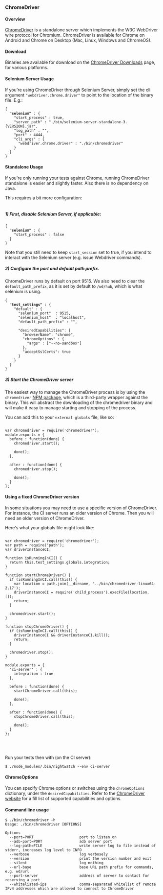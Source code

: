### ChromeDriver

#### Overview
[ChromeDriver](https://sites.google.com/a/chromium.org/chromedriver/) is a standalone server which implements the W3C WebDriver wire protocol for Chromium. ChromeDriver is available for Chrome on Android and Chrome on Desktop (Mac, Linux, Windows and ChromeOS).  

#### Download

Binaries are available for download on the [ChromeDriver Downloads](https://sites.google.com/a/chromium.org/chromedriver/downloads) page, for various platforms.

#### Selenium Server Usage

If you're using ChromeDriver through Selenium Server, simply set the cli argument `"webdriver.chrome.driver"` to point to the location of the binary file. E.g.:

<pre><code class="language-javascript">{
  <strong>"selenium"</strong> : {
    "start_process" : true,
    "server_path" : "./bin/selenium-server-standalone-3.{VERSION}.jar",
    "log_path" : "",
    "port" : 4444,
    "cli_args" : {
      "webdriver.chrome.driver" : "./bin/chromedriver"
    }
  }
}</code></pre>




#### Standalone Usage

If you're only running your tests against Chrome, running ChromeDriver standalone is easier and slightly faster. Also there is no dependency on Java.

This requires a bit more configuration:<br><br>

##### 1) First, disable Selenium Server, if applicable:

<pre><code class="language-javascript">{
  <strong>"selenium"</strong> : {
    "start_process" : false
  }
}
</code></pre>

Note that you still need to keep `start_session` set to true, if you intend to interact with the Selenium server (e.g. issue Webdriver commands).


##### 2) Configure the port and default path prefix.

ChromeDriver runs by default on port 9515. We also need to clear the `default_path_prefix`, as it is set by default to `/wd/hub`, which is what selenium is using.

<pre><code class="language-javascript">{
  <strong>"test_settings"</strong> : {
    "default" : {
      "selenium_port"  : 9515,
      "selenium_host"  : "localhost",
      "default_path_prefix" : "",

      "desiredCapabilities": {
        "browserName": "chrome",
        "chromeOptions" : {
          "args" : ["--no-sandbox"]
        },
        "acceptSslCerts": true
      }
    }
  }
}
</code></pre>

##### 3) Start the ChromeDriver server

The easiest way to manage the ChromeDriver process is by using the `chromedriver` [NPM package](https://www.npmjs.com/package/chromedriver), which is a third-party wrapper against the binary. This will abstract the downloading of the chromedriver binary and will make it easy to manage starting and stopping of the process.

You can add this to your `external globals` file, like so:

<pre><code class="language-javascript">
var chromedriver = require('chromedriver');
module.exports = {
  before : function(done) {
    chromedriver.start();

    done();
  },

  after : function(done) {
    chromedriver.stop();

    done();
  }
};  
</code></pre>

#### Using a fixed ChromeDriver version

In some situations you may need to use a specific version of ChromeDriver. For instance, the CI server runs an older version of Chrome. Then you will need an older version of ChromeDriver.

Here's what your globals file might look like:
<br>
<pre><code class="language-javascript">
var chromedriver = require('chromedriver');
var path = require('path');
var driverInstanceCI;

function isRunningInCI() {
  return this.test_settings.globals.integration;
}

function startChromeDriver() {
  if (isRunningInCI.call(this)) {
    var location = path.join(__dirname, '../bin/chromedriver-linux64-2.17');
    driverInstanceCI = require('child_process').execFile(location, []);
    return;
  }

  chromedriver.start();
}

function stopChromeDriver() {
  if (isRunningInCI.call(this)) {
    driverInstanceCI && driverInstanceCI.kill();
    return;
  }

  chromedriver.stop();
}

module.exports = {
  'ci-server' : {
    integration : true
  },

  before : function(done) {
    startChromeDriver.call(this);

    done();
  },

  after : function(done) {
    stopChromeDriver.call(this);

    done();
  }
};</code></pre>
<br><br>

Run your tests then with (on the CI server):

<pre><code class="language-bash">$ ./node_modules/.bin/nightwatch --env ci-server</code></pre>

#### ChromeOptions
You can specify Chrome options or switches using the `chromeOptions` dictionary, under the `desiredCapabilities`. Refer to the [ChromeDriver website](https://sites.google.com/a/chromium.org/chromedriver/capabilities#TOC-chromeOptions-object) for a fill list of supported capabilities and options.

#### Command line usage

<pre><code>$ ./bin/chromedriver -h
Usage: ./bin/chromedriver [OPTIONS]

Options
  --port=PORT                     port to listen on
  --adb-port=PORT                 adb server port
  --log-path=FILE                 write server log to file instead of stderr, increases log level to INFO
  --verbose                       log verbosely
  --version                       print the version number and exit
  --silent                        log nothing
  --url-base                      base URL path prefix for commands, e.g. wd/url
  --port-server                   address of server to contact for reserving a port
  --whitelisted-ips               comma-separated whitelist of remote IPv4 addresses which are allowed to connect to ChromeDriver
</code></pre>
